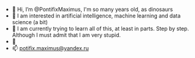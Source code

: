 - 👋 Hi, I’m @PontifixMaximus, I'm so many years old, as dinosaurs 
- 👀 I am interested in artificial intelligence, machine learning and data science (a bit)
- 🌱 I am currently trying to learn all of this, at least in parts. Step by step. Although I must admit that I am very stupid.
- 💞️ 
- 📫 potifix.maximus@yandex.ru

<!---
PontifixMaximus/PontifixMaximus is a ✨ special ✨ repository because its `README.md` (this file) appears on your GitHub profile.
You can click the Preview link to take a look at your changes.
--->
